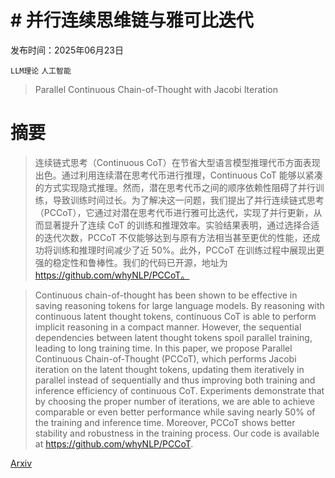 # # 并行连续思维链与雅可比迭代

发布时间：2025年06月23日

`LLM理论` `人工智能`

> Parallel Continuous Chain-of-Thought with Jacobi Iteration

# 摘要

> 连续链式思考（Continuous CoT）在节省大型语言模型推理代币方面表现出色。通过利用连续潜在思考代币进行推理，Continuous CoT 能够以紧凑的方式实现隐式推理。然而，潜在思考代币之间的顺序依赖性阻碍了并行训练，导致训练时间过长。为了解决这一问题，我们提出了并行连续链式思考（PCCoT），它通过对潜在思考代币进行雅可比迭代，实现了并行更新，从而显著提升了连续 CoT 的训练和推理效率。实验结果表明，通过选择合适的迭代次数，PCCoT 不仅能够达到与原有方法相当甚至更优的性能，还成功将训练和推理时间减少了近 50%。此外，PCCoT 在训练过程中展现出更强的稳定性和鲁棒性。我们的代码已开源，地址为 https://github.com/whyNLP/PCCoT。

> Continuous chain-of-thought has been shown to be effective in saving reasoning tokens for large language models. By reasoning with continuous latent thought tokens, continuous CoT is able to perform implicit reasoning in a compact manner. However, the sequential dependencies between latent thought tokens spoil parallel training, leading to long training time. In this paper, we propose Parallel Continuous Chain-of-Thought (PCCoT), which performs Jacobi iteration on the latent thought tokens, updating them iteratively in parallel instead of sequentially and thus improving both training and inference efficiency of continuous CoT. Experiments demonstrate that by choosing the proper number of iterations, we are able to achieve comparable or even better performance while saving nearly 50% of the training and inference time. Moreover, PCCoT shows better stability and robustness in the training process. Our code is available at https://github.com/whyNLP/PCCoT.

[Arxiv](https://arxiv.org/abs/2506.18582)